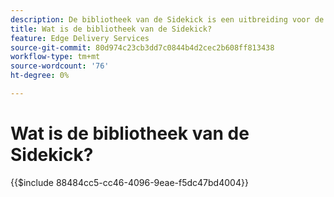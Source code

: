 ```yaml
---
description: De bibliotheek van de Sidekick is een uitbreiding voor de AEM Sidekick die ontwikkelaars toelaat om UI-gedreven hulpmiddelen voor inhoudsauteurs tot stand te brengen. Het omvat een ingebouwde blokinsteekmodule die een lijst van alle blokken aan auteurs op een intuïtieve manier kan tonen, die de behoefte aan auteurs om elke variatie van een blok te herinneren of te zoeken verwijdert. Ontwikkelaars kunnen ook hun eigen insteekmodules voor de sidekick-bibliotheek schrijven.
title: Wat is de bibliotheek van de Sidekick?
feature: Edge Delivery Services
source-git-commit: 80d974c23cb3dd7c0844b4d2cec2b608ff813438
workflow-type: tm+mt
source-wordcount: '76'
ht-degree: 0%

---
```


# Wat is de bibliotheek van de Sidekick?

{{$include 88484cc5-cc46-4096-9eae-f5dc47bd4004}}